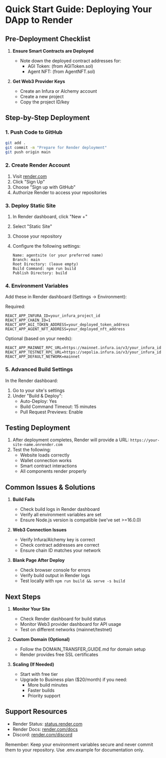 # Quick Start Guide: Deploying Your DApp to Render

## Pre-Deployment Checklist

1. **Ensure Smart Contracts are Deployed**
   - Note down the deployed contract addresses for:
     * AGI Token: (from AGIToken.sol)
     * Agent NFT: (from AgentNFT.sol)

2. **Get Web3 Provider Keys**
   - Create an Infura or Alchemy account
   - Create a new project
   - Copy the project ID/key

## Step-by-Step Deployment

### 1. Push Code to GitHub
```bash
git add .
git commit -m "Prepare for Render deployment"
git push origin main
```

### 2. Create Render Account
1. Visit [render.com](https://render.com)
2. Click "Sign Up"
3. Choose "Sign up with GitHub"
4. Authorize Render to access your repositories

### 3. Deploy Static Site
1. In Render dashboard, click "New +"
2. Select "Static Site"
3. Choose your repository
4. Configure the following settings:

   ```
   Name: agentsite (or your preferred name)
   Branch: main
   Root Directory: (leave empty)
   Build Command: npm run build
   Publish Directory: build
   ```

### 4. Environment Variables
Add these in Render dashboard (Settings → Environment):

Required:
```
REACT_APP_INFURA_ID=your_infura_project_id
REACT_APP_CHAIN_ID=1
REACT_APP_AGI_TOKEN_ADDRESS=your_deployed_token_address
REACT_APP_AGENT_NFT_ADDRESS=your_deployed_nft_address
```

Optional (based on your needs):
```
REACT_APP_MAINNET_RPC_URL=https://mainnet.infura.io/v3/your_infura_id
REACT_APP_TESTNET_RPC_URL=https://sepolia.infura.io/v3/your_infura_id
REACT_APP_DEFAULT_NETWORK=mainnet
```

### 5. Advanced Build Settings
In the Render dashboard:
1. Go to your site's settings
2. Under "Build & Deploy":
   - Auto-Deploy: Yes
   - Build Command Timeout: 15 minutes
   - Pull Request Previews: Enable

## Testing Deployment

1. After deployment completes, Render will provide a URL: `https://your-site-name.onrender.com`
2. Test the following:
   - Website loads correctly
   - Wallet connection works
   - Smart contract interactions
   - All components render properly

## Common Issues & Solutions

1. **Build Fails**
   - Check build logs in Render dashboard
   - Verify all environment variables are set
   - Ensure Node.js version is compatible (we've set >=16.0.0)

2. **Web3 Connection Issues**
   - Verify Infura/Alchemy key is correct
   - Check contract addresses are correct
   - Ensure chain ID matches your network

3. **Blank Page After Deploy**
   - Check browser console for errors
   - Verify build output in Render logs
   - Test locally with `npm run build && serve -s build`

## Next Steps

1. **Monitor Your Site**
   - Check Render dashboard for build status
   - Monitor Web3 provider dashboard for API usage
   - Test on different networks (mainnet/testnet)

2. **Custom Domain (Optional)**
   - Follow the DOMAIN_TRANSFER_GUIDE.md for domain setup
   - Render provides free SSL certificates

3. **Scaling (If Needed)**
   - Start with free tier
   - Upgrade to Business plan ($20/month) if you need:
     * More build minutes
     * Faster builds
     * Priority support

## Support Resources
- Render Status: [status.render.com](https://status.render.com)
- Render Docs: [render.com/docs](https://render.com/docs)
- Discord: [render.com/discord](https://render.com/discord)

Remember: Keep your environment variables secure and never commit them to your repository. Use .env.example for documentation only.
